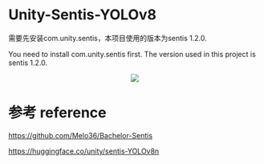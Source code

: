 # Unity-Sentis-YOLOv8
需要先安装com.unity.sentis，本项目使用的版本为sentis 1.2.0.


You need to install com.unity.sentis first. The version used in this project is sentis 1.2.0.
<div align="center">
  <img src="https://img-blog.csdnimg.cn/direct/bffb5e3014134f6db116985da7fecc1f.gif">
</div>

# 参考 reference
https://github.com/Melo36/Bachelor-Sentis

https://huggingface.co/unity/sentis-YOLOv8n
